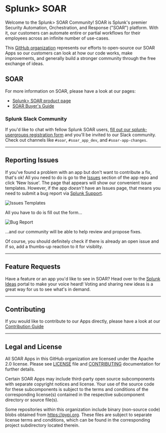 # Splunk> SOAR

Welcome to the Splunk> SOAR Community! SOAR is Splunk's premier Security Automation, Orchestration, and Response ("SOAR") platform. With it, our customers can automate entire or partial workflows for their employees across an infinite number of use-cases.

This [GitHub organization](https://docs.github.com/en/organizations/collaborating-with-groups-in-organizations/about-organizations) represents our efforts to open-source our SOAR Apps so our customers can look at how our code works, make improvements, and generally build a stronger community through the free exchange of ideas.

## SOAR
For more information on SOAR, please have a look at our pages:

- [Splunk> SOAR product page](https://www.splunk.com/en_us/software/splunk-security-orchestration-and-automation.html)
- [SOAR Buyer's Guide](https://www.splunk.com/en_us/form/the-soar-buyers-guide.html)


### Splunk Slack Community
If you'd like to chat with fellow Splunk SOAR users, [fill out our splunk-usergroups registration form](https://splk.it/slack) and you'll be invited to our Slack community. Check out channels like `#soar`, `#soar_app_dev`, and `#soar-app-changes`.

---

## Reporting Issues
If you've found a problem with an app but don't want to contribute a fix, that's ok! All you need to do is go to the [Issues](https://docs.github.com/en/issues/tracking-your-work-with-issues/creating-an-issue) section of the app repo and click 'New Issue'. The page that appears will show our convenient issue templates. However, if the app *doesn't* have an Issues page, that means you need to submit a bug report via [Splunk Support](https://splunkcommunities.force.com/customers/apex/SubmitCase).

![Issues Templates](https://github.com/splunk-soar-connectors/.github/blob/main/.github/Images/Github-Issue-Templates.png)

All you have to do is fill out the form...

![Bug Report](https://github.com/splunk-soar-connectors/.github/blob/main/.github/Images/Github-Bug-Template.png) 

...and our community will be able to help review and propose fixes.

Of course, you should definitely check if there is already an open issue and if so, add a thumbs-up reaction to it for visiblity.

---

## Feature Requests
Have a feature or an app you'd like to see in SOAR? Head over to the [Splunk Ideas](https://ideas.splunk.com) portal to make your voice heard! Voting and sharing new ideas is a great way for us to see what's in demand.

---

## Contributing
If you would like to contribute to our Apps directly, please have a look at our [Contribution Guide](https://github.com/splunk-soar-connectors/.github/blob/main/.github/CONTRIBUTING.md)

---

## Legal and License

All SOAR Apps in this GitHub organization are licensed under the Apache 2.0 license. Please see [LICENSE](https://github.com/splunk-soar-connectors/.github/blob/main/LICENSE) file and [CONTRIBUTING](https://github.com/splunk-soar-connectors/.github/blob/main/.github/CONTRIBUTING.md) documentation for further details.

Certain SOAR Apps may include third-party open source subcomponents with separate copyright notices and license.  Your use of the source code for these subcomponents is subject to the terms and conditions of the corresponding license(s) contained in the respective subcomponent directory or source file(s).

Some repositories within this organization include binary (non-source code) blobs obtained from https://pypi.org. These files are subject to separate license terms and conditions, which can be found in the corresponding project subdirectory located therein.
